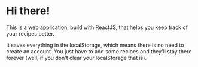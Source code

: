 # Hi there!

This is a web application, build with ReactJS, that helps you keep track of your recipes better.


It saves everything in the localStorage, which means there is no need to create an account. You just have to add some recipes and they'll stay there forever (well, if you don't clear your localStorage that is).
